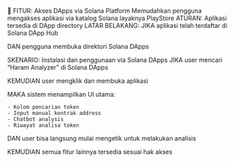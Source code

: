 📱 FITUR: Akses DApps via Solana Platform
Memudahkan pengguna mengakses aplikasi via katalog Solana layaknya PlayStore
ATURAN: Aplikasi tersedia di DApp directory
LATAR BELAKANG:
JIKA aplikasi telah terdaftar di Solana DApp Hub

DAN pengguna membuka direktori Solana DApps

SKENARIO: Instalasi dan penggunaan via Solana DApps
JIKA user mencari “Haram Analyzer” di Solana DApps

KEMUDIAN user mengklik dan membuka aplikasi

MAKA sistem menampilkan UI utama:

    - Kolom pencarian token
    - Input manual kontrak address
    - Chatbot analysis
    - Riwayat analisa token

DAN user bisa langsung mulai mengetik untuk melakukan analisis

KEMUDIAN semua fitur lainnya tersedia sesuai hak akses
